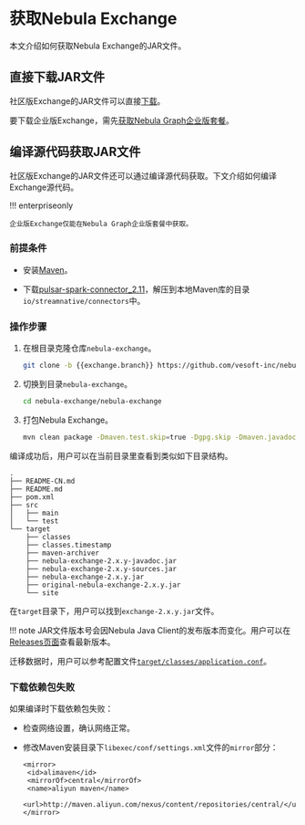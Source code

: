# 获取Nebula Exchange

本文介绍如何获取Nebula Exchange的JAR文件。

## 直接下载JAR文件

社区版Exchange的JAR文件可以直接[下载](https://repo1.maven.org/maven2/com/vesoft/nebula-exchange/)。

要下载企业版Exchange，需先[获取Nebula Graph企业版套餐](https://nebula-graph.com.cn/pricing/)。

## 编译源代码获取JAR文件

社区版Exchange的JAR文件还可以通过编译源代码获取。下文介绍如何编译Exchange源代码。

!!! enterpriseonly

    企业版Exchange仅能在Nebula Graph企业版套餐中获取。

### 前提条件

- 安装[Maven](https://maven.apache.org/download.cgi)。

<!-- pulsar所在的maven库5月31日被官方关闭，还没找到迁移位置，找到后这里可以删掉-->
- 下载[pulsar-spark-connector_2.11](https://oss-cdn.nebula-graph.com.cn/jar-packages/pulsar-spark-connector_2.11.zip)，解压到本地Maven库的目录`io/streamnative/connectors`中。

### 操作步骤

1. 在根目录克隆仓库`nebula-exchange`。

   ```bash
   git clone -b {{exchange.branch}} https://github.com/vesoft-inc/nebula-exchange.git
   ```

2. 切换到目录`nebula-exchange`。

   ```bash
   cd nebula-exchange/nebula-exchange
   ```

3. 打包Nebula Exchange。

   ```bash
   mvn clean package -Dmaven.test.skip=true -Dgpg.skip -Dmaven.javadoc.skip=true
   ```

编译成功后，用户可以在当前目录里查看到类似如下目录结构。

```text
.
├── README-CN.md
├── README.md
├── pom.xml
├── src
│   ├── main
│   └── test
└── target
    ├── classes
    ├── classes.timestamp
    ├── maven-archiver
    ├── nebula-exchange-2.x.y-javadoc.jar
    ├── nebula-exchange-2.x.y-sources.jar
    ├── nebula-exchange-2.x.y.jar
    ├── original-nebula-exchange-2.x.y.jar
    └── site
```

在`target`目录下，用户可以找到`exchange-2.x.y.jar`文件。

!!! note
    JAR文件版本号会因Nebula Java Client的发布版本而变化。用户可以在[Releases页面](https://github.com/vesoft-inc/nebula-java/releases)查看最新版本。

迁移数据时，用户可以参考配置文件[`target/classes/application.conf`](https://github.com/vesoft-inc/nebula-exchange/blob/master/nebula-exchange/src/main/resources/application.conf)。

### 下载依赖包失败

如果编译时下载依赖包失败：

- 检查网络设置，确认网络正常。

- 修改Maven安装目录下`libexec/conf/settings.xml`文件的`mirror`部分：

  ```text
  <mirror>
   <id>alimaven</id>
   <mirrorOf>central</mirrorOf>
   <name>aliyun maven</name>
   <url>http://maven.aliyun.com/nexus/content/repositories/central/</url>
  </mirror>
  ```

